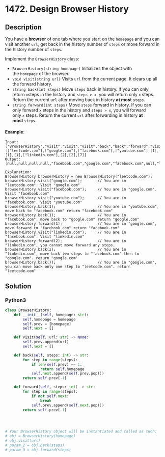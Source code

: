# 1472. Design Browser History

## Description
You have a **browser** of one tab where you start on the `homepage` and you can visit another `url`, get back in the history number of `steps` or move forward in the history number of `steps`.

Implement the `BrowserHistory` class:

-   `BrowserHistory(string homepage)` Initializes the object with the `homepage` of the browser.
-   `void visit(string url)` Visits `url` from the current page. It clears up all the forward history.
-   `string back(int steps)` Move `steps` back in history. If you can only return `x`steps in the history and `steps > x`, you will return only `x` steps. Return the current `url` after moving back in history **at most** `steps`.
-   `string forward(int steps)` Move `steps` forward in history. If you can only forward `x` steps in the history and `steps > x`, you will forward only `x` steps. Return the current `url` after forwarding in history **at most** `steps`.

#### Example:
```
Input:
["BrowserHistory","visit","visit","visit","back","back","forward","visit","forward","back","back"]
[["leetcode.com"],["google.com"],["facebook.com"],["youtube.com"],[1],[1],[1],["linkedin.com"],[2],[2],[7]]
Output:
[null,null,null,null,"facebook.com","google.com","facebook.com",null,"linkedin.com","google.com","leetcode.com"]

Explanation:
BrowserHistory browserHistory = new BrowserHistory("leetcode.com");
browserHistory.visit("google.com");       // You are in "leetcode.com". Visit "google.com"
browserHistory.visit("facebook.com");     // You are in "google.com". Visit "facebook.com"
browserHistory.visit("youtube.com");      // You are in "facebook.com". Visit "youtube.com"
browserHistory.back(1);                   // You are in "youtube.com", move back to "facebook.com" return "facebook.com"
browserHistory.back(1);                   // You are in "facebook.com", move back to "google.com" return "google.com"
browserHistory.forward(1);                // You are in "google.com", move forward to "facebook.com" return "facebook.com"
browserHistory.visit("linkedin.com");     // You are in "facebook.com". Visit "linkedin.com"
browserHistory.forward(2);                // You are in "linkedin.com", you cannot move forward any steps.
browserHistory.back(2);                   // You are in "linkedin.com", move back two steps to "facebook.com" then to "google.com". return "google.com"
browserHistory.back(7);                   // You are in "google.com", you can move back only one step to "leetcode.com". return "leetcode.com"
```


## Solution

### Python3
```python
class BrowserHistory:
    def __init__(self, homepage: str):
        self.homepage = homepage
        self.prev = [homepage]
        self.next = []

    def visit(self, url: str) -> None:
        self.prev.append(url)
        self.next = []

    def back(self, steps: int) -> str:
        for step in range(steps):
            if len(self.prev) == 1:
                return self.homepage
            self.next.append(self.prev.pop())
        return self.prev[-1]

    def forward(self, steps: int) -> str:
        for step in range(steps):
            if not self.next:
                break
            self.prev.append(self.next.pop())
        return self.prev[-1]




# Your BrowserHistory object will be instantiated and called as such:
# obj = BrowserHistory(homepage)
# obj.visit(url)
# param_2 = obj.back(steps)
# param_3 = obj.forward(steps)
```

